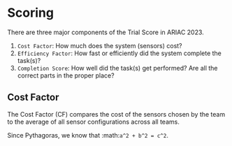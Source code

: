 # Scoring

There are three major components of the Trial Score in ARIAC 2023.

1. `Cost Factor`: How much does the system (sensors) cost?
2. `Efficiency Factor`: How fast or efficiently did the system complete the task(s)?
3. `Completion Score`: How well did the task(s) get performed? Are all the correct parts in the proper place?

## Cost Factor

The Cost Factor \(CF\) compares the cost of the sensors chosen by the team to the average of all sensor configurations across all teams.

Since Pythagoras, we know that :math:`a^2 + b^2 = c^2`.

